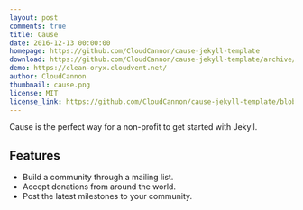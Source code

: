 ```yaml
---
layout: post
comments: true
title: Cause
date: 2016-12-13 00:00:00
homepage: https://github.com/CloudCannon/cause-jekyll-template
download: https://github.com/CloudCannon/cause-jekyll-template/archive/master.zip
demo: https://clean-oryx.cloudvent.net/
author: CloudCannon
thumbnail: cause.png
license: MIT
license_link: https://github.com/CloudCannon/cause-jekyll-template/blob/master/LICENSE
---
```


Cause is the perfect way for a non-profit to get started with Jekyll.

## Features

* Build a community through a mailing list.
* Accept donations from around the world.
* Post the latest milestones to your community.
